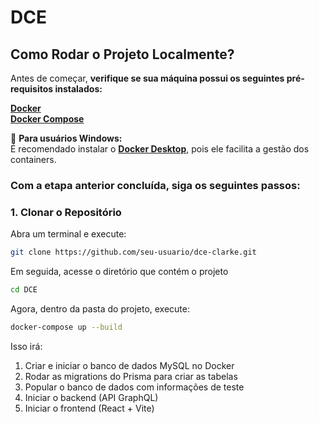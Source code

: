 # DCE

## Como Rodar o Projeto Localmente?

Antes de começar, **verifique se sua máquina possui os seguintes pré-requisitos instalados:**  

**[Docker](https://www.docker.com/get-started/)**  
**[Docker Compose](https://docs.docker.com/compose/install/)**  

📌 **Para usuários Windows:**  
É recomendado instalar o **[Docker Desktop](https://www.docker.com/products/docker-desktop/)**, pois ele facilita a gestão dos containers.  

### Com a etapa anterior concluída, siga os seguintes passos:   
### **1️. Clonar o Repositório**  
Abra um terminal e execute:  
  ```sh
  git clone https://github.com/seu-usuario/dce-clarke.git
  ````
Em seguida, acesse o diretório que contém o projeto  
  ````sh
  cd DCE
  ````
Agora, dentro da pasta do projeto, execute:
  ````sh
  docker-compose up --build
  ````
Isso irá:
  1. Criar e iniciar o banco de dados MySQL no Docker
  2. Rodar as migrations do Prisma para criar as tabelas
  3. Popular o banco de dados com informações de teste
  4. Iniciar o backend (API GraphQL)
  5. Iniciar o frontend (React + Vite)
